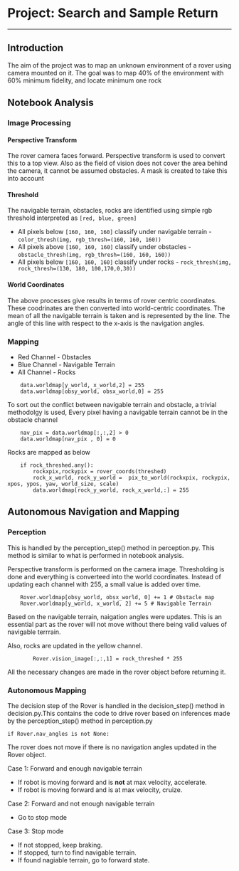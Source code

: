# Project: Search and Sample Return
---

## Introduction 
The aim of the project was to map an unknown environment of a rover using camera mounted on it. The goal was to map 40% of the environment with 60% minimum fidelity, and locate minimum one rock

## Notebook Analysis
### Image Processing

#### Perspective Transform
The rover camera faces forward. Perspective transform is used to convert this to a top view. 
Also as the field of vision does not cover the area behind the camera, it cannot be assumed obstacles.
A mask is created to take this into account

#### Threshold 
The navigable terrain, obstacles, rocks are identified using simple rgb threshold interpreted as `[red, blue, green]`
* All pixels below `[160, 160, 160]` classify under navigable terrain - `color_thresh(img, rgb_thresh=(160, 160, 160))`
* All pixels above `[160, 160, 160]` classify under obstacles - `obstacle_thresh(img, rgb_thresh=(160, 160, 160))`
* All pixels below `[160, 160, 160]` classify under rocks - `rock_thresh(img, rock_thresh=(130, 180, 100,170,0,30))`

#### World Coordinates 
The above processes give results in terms of rover centric coordinates. These coodrinates are then converted into world-centric coordinates. The mean of all the navigable terrain is taken and is represented by the line. The angle of this line with respect to the x-axis is the navigation angles. 

### Mapping 
* Red Channel - Obstacles
* Blue Channel - Navigable Terrain 
* All Channel - Rocks

```
    data.worldmap[y_world, x_world,2] = 255
    data.worldmap[obsy_world, obsx_world,0] = 255
```
To sort out the conflict between navigable terrain and obstacle, a trivial methodolgy is used,
Every pixel having a navigable terrain cannot be in the obstacle channel

```
    nav_pix = data.worldmap[:,:,2] > 0
    data.worldmap[nav_pix , 0] = 0
```
Rocks are mapped as below

```
    if rock_threshed.any():
        rockxpix,rockypix = rover_coords(threshed)
        rock_x_world, rock_y_world =  pix_to_world(rockxpix, rockypix, xpos, ypos, yaw, world_size, scale)
        data.worldmap[rock_y_world, rock_x_world,:] = 255
```
## Autonomous Navigation and Mapping 

### Perception
This is handled by the perception_step() method in perception.py. This method is similar to what is performed in notebook analysis.

Perspective transform is performed on the camera image. Thresholding is done and everything is converteed into the world coordinates.
Instead of updating each channel with 255, a small value is added over time.

```
    Rover.worldmap[obsy_world, obsx_world, 0] += 1 # Obstacle map
    Rover.worldmap[y_world, x_world, 2] += 5 # Navigable Terrain
```
Based on the navigable terrain, naigation angles were updates. This is an essential part as the rover will not move without there being valid values of navigable terrrain.

Also, rocks are updated in the yellow channel.
```
        Rover.vision_image[:,:,1] = rock_threshed * 255
```
All the necessary changes are made in the rover object before returning it.

### Autonomous Mapping
The decision step of the Rover is handled in the decision_step() method in decision.py.This contains the code to drive rover based on inferences made by the perception_step() method in perception.py

`if Rover.nav_angles is not None: `

The rover does not move if there is no navigation angles updated in the Rover object.

Case 1: Forward and enough navigable terrain

* If robot is moving forward and is __not__ at max velocity, accelerate.
* If robot is moving forward and is at max velocity, cruize.

Case 2: Forward and not enough navigable terrain

* Go to stop mode

Case 3: Stop mode

* If not stopped, keep braking.
* If stopped, turn to find navigable terrain.
* If found nagiable terrain, go to forward state.




